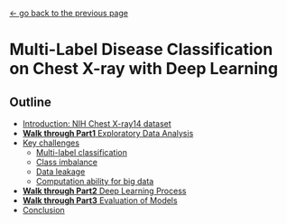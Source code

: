 [<- go back to the previous page](../README.md)

# Multi-Label Disease Classification on Chest X-ray with Deep Learning

## Outline
- [Introduction: NIH Chest X-ray14 dataset](intro.md)
- [**Walk through Part1** Exploratory Data Analysis]() 
- [Key challenges](keychallenge.md)
  * [Multi-label classification](keychallenge.md)
  * [Class imbalance](keychallenge.md)
  * [Data leakage](keychallenge.md)
  * [Computation ability for big data](keychallenge.md)
- [**Walk through Part2** Deep Learning Process]()
- [**Walk through Part3** Evaluation of Models]()
- [Conclusion](conclusion.md)
